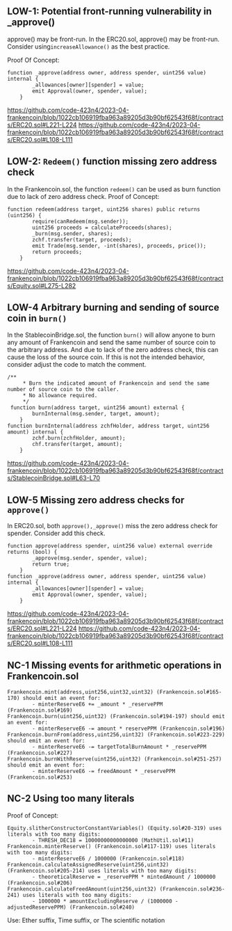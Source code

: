 ## LOW-1: Potential front-running vulnerability in _approve()
approve() may be front-run. 
In the ERC20.sol, approve() may be front-run. Consider using```increaseAllowance()``` as the best practice.

Proof Of Concept:
```
function _approve(address owner, address spender, uint256 value) internal {
        _allowances[owner][spender] = value;
        emit Approval(owner, spender, value);
    }
```
https://github.com/code-423n4/2023-04-frankencoin/blob/1022cb106919fba963a89205d3b90bf62543f68f/contracts/ERC20.sol#L221-L224
https://github.com/code-423n4/2023-04-frankencoin/blob/1022cb106919fba963a89205d3b90bf62543f68f/contracts/ERC20.sol#L108-L111

## LOW-2: ```Redeem()``` function missing zero address check
In the Frankencoin.sol, the function ```redeem()``` can be used as burn function due to lack of zero address check. 
Proof of Concept:
```
function redeem(address target, uint256 shares) public returns (uint256) {
        require(canRedeem(msg.sender));
        uint256 proceeds = calculateProceeds(shares);
        _burn(msg.sender, shares);
        zchf.transfer(target, proceeds);
        emit Trade(msg.sender, -int(shares), proceeds, price());
        return proceeds;
    }
```
https://github.com/code-423n4/2023-04-frankencoin/blob/1022cb106919fba963a89205d3b90bf62543f68f/contracts/Equity.sol#L275-L282

## LOW-4 Arbitrary burning and sending of source coin in ```burn()```
In the StablecoinBridge.sol, the function ```burn()``` will allow anyone to burn any amount of Frankencoin and send the same number of source coin to the arbitrary address.  And due to lack of the zero address check, this can cause the loss of the source coin. If this is not the intended behavior, consider adjust the code to match the comment.
```
/**
     * Burn the indicated amount of Frankencoin and send the same number of source coin to the caller.
     * No allowance required.
     */
 function burn(address target, uint256 amount) external {
        burnInternal(msg.sender, target, amount);
    }
function burnInternal(address zchfHolder, address target, uint256 amount) internal {
        zchf.burn(zchfHolder, amount);
        chf.transfer(target, amount);
    }
```
https://github.com/code-423n4/2023-04-frankencoin/blob/1022cb106919fba963a89205d3b90bf62543f68f/contracts/StablecoinBridge.sol#L63-L70
## LOW-5 Missing zero address checks for ```approve()```
In ERC20.sol, both ```approve(),_approve()``` miss the zero address check for spender. Consider add this check.
```
function approve(address spender, uint256 value) external override returns (bool) {
        _approve(msg.sender, spender, value);
        return true;
    }
function _approve(address owner, address spender, uint256 value) internal {
        _allowances[owner][spender] = value;
        emit Approval(owner, spender, value);
    }
```
https://github.com/code-423n4/2023-04-frankencoin/blob/1022cb106919fba963a89205d3b90bf62543f68f/contracts/ERC20.sol#L221-L224
https://github.com/code-423n4/2023-04-frankencoin/blob/1022cb106919fba963a89205d3b90bf62543f68f/contracts/ERC20.sol#L108-L111


## NC-1 Missing events for arithmetic operations in Frankencoin.sol
```
Frankencoin.mint(address,uint256,uint32,uint32) (Frankencoin.sol#165-170) should emit an event for: 
        - minterReserveE6 += _amount * _reservePPM (Frankencoin.sol#169) 
Frankencoin.burn(uint256,uint32) (Frankencoin.sol#194-197) should emit an event for: 
        - minterReserveE6 -= amount * reservePPM (Frankencoin.sol#196) 
Frankencoin.burnFrom(address,uint256,uint32) (Frankencoin.sol#223-229) should emit an event for: 
        - minterReserveE6 -= targetTotalBurnAmount * _reservePPM (Frankencoin.sol#227) 
Frankencoin.burnWithReserve(uint256,uint32) (Frankencoin.sol#251-257) should emit an event for: 
        - minterReserveE6 -= freedAmount * _reservePPM (Frankencoin.sol#253) 
```
## NC-2 Using too many literals
Proof of Concept:
```
Equity.slitherConstructorConstantVariables() (Equity.sol#20-319) uses literals with too many digits:
        - THRESH_DEC18 = 10000000000000000 (MathUtil.sol#11)
Frankencoin.minterReserve() (Frankencoin.sol#117-119) uses literals with too many digits:
        - minterReserveE6 / 1000000 (Frankencoin.sol#118)
Frankencoin.calculateAssignedReserve(uint256,uint32) (Frankencoin.sol#205-214) uses literals with too many digits:
        - theoreticalReserve = _reservePPM * mintedAmount / 1000000 (Frankencoin.sol#206)
Frankencoin.calculateFreedAmount(uint256,uint32) (Frankencoin.sol#236-241) uses literals with too many digits:
        - 1000000 * amountExcludingReserve / (1000000 - adjustedReservePPM) (Frankencoin.sol#240)
```
Use:
 Ether suffix,
    Time suffix, or
    The scientific notation
